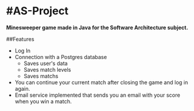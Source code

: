 #AS-Project
==========

**Minesweeper game made in Java for the Software Architecture subject.**


##Features

* Log In 
* Connection with a Postgres database
	* Saves user's data
	* Saves match levels
	* Saves matchs
* You can continue your current match after closing the game and log in again.
* Email service implemented that sends you an email with your score when you win a match.
